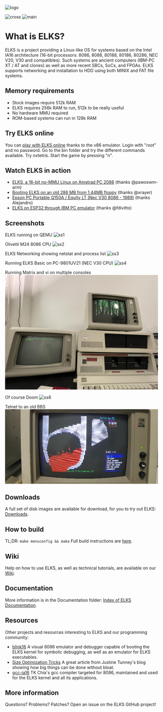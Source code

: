 ![logo](https://github.com/ghaerr/elks/blob/master/Documentation/img/ELKS-Logo.png)


![cross](https://github.com/jbruchon/elks/workflows/cross/badge.svg)
![main](https://github.com/jbruchon/elks/workflows/main/badge.svg)


# What is ELKS?

ELKS is a project providing a Linux-like OS for systems based on the Intel
IA16 architecture (16-bit processors: 8086, 8088, 80188, 80186, 80286,
NEC V20, V30 and compatibles). Such systems are ancient computers (IBM-PC
XT / AT and clones) as well as more recent SBCs, SoCs, and FPGAs. ELKS supports networking and installation to HDD using both MINIX and FAT file systems.

## Memory requirements

* Stock images require 512k RAM
* ELKS requires 256k RAM to run, 512k to be really useful
* No hardware MMU required
* ROM-based systems can run in 128k RAM

## Try ELKS online
You can [play with ELKS online](https://copy.sh/v86/?profile=elks) thanks to the v86 emulator. Login with "root" and no password. Go to the bin folder and try the different commands available. Try nxtetris. Start the game by pressing "n".
  
## Watch ELKS in action

- [ELKS, a 16-bit no-MMU Linux on Amstrad PC 2086](https://www.youtube.com/watch?v=eooviN1SdQ8) (thanks @pawoswm-arm)
- [Booting ELKS on an old 286 MB from 1,44MB floppy](https://www.youtube.com/watch?v=6rwlqmdebxk) (thanks @xrayer)
- [Epson PC Portable Q150A / Equity LT (Nec V30 8086 - 1989)](https://youtu.be/ZDffBj6zY-w?t=687) (thanks Alejandro)
- [ELKS on ESP32 through IBM PC emulator](https://www.youtube.com/watch?v=Tr2yMjrgP8o) (thanks @fdivitto)

## Screenshots

ELKS running on QEMU
![ss1](https://github.com/ghaerr/elks/blob/master/Screenshots/ELKS_0.7.0.png)

Olivetti M24 8086 CPU
![ss2](https://github.com/ghaerr/elks/blob/master/Screenshots/Olivetti_M24_8086_CPU.png)

ELKS Networking showing netstat and process list
![ss3](https://github.com/ghaerr/elks/blob/master/Screenshots/ELKS_Networking.png)

Running ELKS Basic on PC-9801UV21 (NEC V30 CPU)
![ss4](https://github.com/ghaerr/elks/blob/master/Screenshots/PC-9801UV21_V30_CPU.png)

Running Matrix and vi on multiple consoles
![ss5](https://github.com/ghaerr/elks/blob/master/Screenshots/ELKS_Matrix.jpg)

Of course Doom
![ss6](https://github.com/ghaerr/elks/blob/master/Screenshots/ELKS_Doom.png)

Telnet to an old BBS
![ss7](https://github.com/ghaerr/elks/blob/master/Screenshots/ELKS_telnet_BBS.jpg)

## Downloads

A full set of disk images are available for download, for you to try out ELKS: [Downloads](https://github.com/ghaerr/elks/releases).

## How to build

TL;DR: `make menuconfig && make`
Full build instructions are [here](https://github.com/ghaerr/elks/blob/master/BUILD.md).

## Wiki

Help on how to use ELKS, as well as technical tutorials, are available on our [Wiki](https://github.com/ghaerr/elks/wiki).

## Documentation

More information is in the Documentation folder: [Index of ELKS Documentation](https://htmlpreview.github.io/?https://github.com/ghaerr/elks/blob/master/Documentation/index.html).

## Resources

Other projects and resources interesting to ELKS and our programming community:

- [blink16](https://github.com/ghaerr/blink16) A visual 8086 emulator and debugger capable of booting the ELKS kernel for symbolic debugging, as well as an emulator for ELKS executables.
- [Size Optimization Tricks](https://justine.lol/sizetricks/) A great article from Justine Tunney's blog showing how big things can be done without bloat.
- [gcc-ia16](https://github.com/tkchia/gcc-ia16) TK Chia's gcc compiler targeted for 8086, maintained and used for the ELKS kernel and all its applications.

## More information

Questions? Problems? Patches? Open an issue on the ELKS GitHub project!
